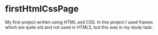 # firstHtmlCssPage
My first project written using HTML and CSS.
In this project I used frames which are quite old and not used in HTML5, but this was in my study task.
